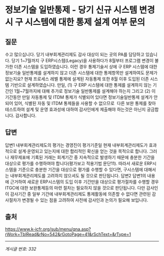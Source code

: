 # 정보기술 일반통제 - 당기 신규 시스템 변경 시 구 시스템에 대한 통제 설계 여부 문의

## 질문
수고 많으십니다.
당기 내부회계관리제도 감사 대상이 되는 곳의 PA를 담당하고 있습니다.
당기 1~7월까지 구 ERP시스템(Legacy)을 사용하다가 8월부터 프로그램 변경이 불가한 더존 시스템을 도입하였습니다.
이런 경우 통제기술서 상에 구 ERP 시스템에 대한 정보기술 일반통제를 설계하지 않고 더존 시스템에 대한 통제항목만 설계하여도 문제가 없는지요?
현재 프로세스 레벨 통제에 설계된 자동통제 또한 8월 이후 도입된 더존 시스템 기반으로 설계하였습니다.
만일, (1) 구 ERP 시스템에 대한 통제를 설계하지 않는 기간인 1월~7월까지에 대해 추가로 정보기술 일반통제를 설계해야 하는지
그리고 (2) 이 기간동안 만일 자동통제 및 ITDM 통제가 식별되어 있다면 정보기술일반통제 설계가 안되어 있어, 식별된 자동 및 ITDM 통제들을 사용할 수 없으므로  다른 보완 통제를 찾아 테스트하여 설계 및 운영 효과성에 대하여 감사인에게 제출해야 하는것은 아닌지 궁금합니다.
감사합니다.

## 답변
답변1
내부회계관리제도의 평가는 경영진이 평가기준일 현재 내부회계관리제도가 효과적으로 설계·운영되고 있는지에 대한 합리적인 확신을 얻는 것을 목적으로 합니다. 그러나 재무제표에 기록된 거래는 회계기간 중 지속적으로 발생하기 때문에 충분한 기간을 대상으로 평가를 수행하여야 합니다(평가보고 적용기법 문단11). 따라서 새로운 ERP시스템을 기준으로 충분한 기간을 대상으로 평가를 수행할 수 있다면, 구시스템에 대해서는 내부회계관리제도를 고려하지 않으셔도 될 것으로 판단됩니다.
답변2
답변1의 내용에 근거하여 새로운 ERP시스템의 도입 이후 기간만을 대상으로 평가절차를 수행할 경우 ITGC에 대한 보완통제등의 마련 절차는 필요하지 않을 것으로 판단됩니다.
다만 감사인이 감사기간 중 일부 기간에 내부회계관리제도 통제활동에 의존할 수 없다면 관련된 감사절차가 변경될 수 있는 점을 고려하여 사전에 감사인과 논의가 필요해 보입니다.

## 출처
https://www.k-icfr.org/sub/menu/qna.asp?rWork=TblRead&rNo=542&rGotoPage=41&rSchText=&rType=1

---
*게시글 번호: 332*
